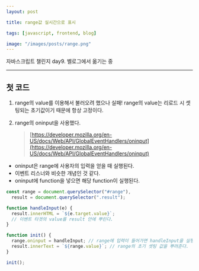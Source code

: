 ```yaml
---
layout: post

title: range값 실시간으로 표시

tags: [javascript, frontend, blog]

image: "/images/posts/range.png"
---
```


자바스크립트 챌린지 day9.
벨로그에서 옮기는 중

---

## 첫 코드

1. range의 value를 이용해서 불러오려 했으나 실패!
   range의 value는 리로드 시 셋팅되는 초기값이기 때문에 항상 고정이다.

2. range의 oninput을 사용했다.
   > [https://developer.mozilla.org/en-US/docs/Web/API/GlobalEventHandlers/oninput](https://developer.mozilla.org/en-US/docs/Web/API/GlobalEventHandlers/oninput)

- oninput은 range에 사용자의 입력을 얻을 때 실행된다.
- 이벤트 리스너와 비슷한 개념인 것 같다.
- oninput에 function을 넣으면 해당 function이 실행된다.

```javascript
const range = document.querySelector("#range"),
  result = document.querySelector(".result");

function handleInput(e) {
  result.innerHTML = `${e.target.value}`;
  // 이벤트 타겟의 value를 result 안에 뿌린다.
}

function init() {
  range.oninput = handleInput; // range에 입력이 들어가면 handleInput을 실행한다.
  result.innerText = `${range.value}`; // range의 초기 셋팅 값을 뿌려준다.
}

init();
```
